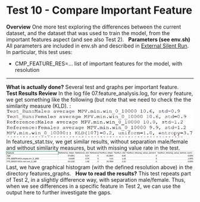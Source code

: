 # Test 10 - Compare Important Feature

**Overview**
One more test exploring the differences between the current dataset, and the dataset that was used to train the model, from the important features aspect (and see also Test 2).
 
**Parameters (see env.sh)**
All parameters are included in env.sh and described in [External Silent Run](../External%20Silent%20Run).
In particular, this test uses:

- CMP_FEATURE_RES=... list of important features for the model, with resolution 
****
**What is actually done?**
Several test and graphs per important feature.
 
**Test Results Review**
In the log file 07.feature_analysis.log, for every feature, we get something like the following (but note that we need to check the the similarity measure (KLD). :
<img src="../../../../attachments/13926544/13926546.png"/>
In features_stat.tsv, we get similar results, without separation male/female and without similarity measures, but with missing value rate in the test.
<img src="../../../../attachments/13926544/13926548.png"/>
Last, we have graphical histogram (with the defined resolution above) in the directory features_graphs.
 
**How to read the results?**
This test repeats part of Test 2, in a slightly difference way, with separation male/female. Thus, when we see differences in a specific feature in Test 2, we can use the output here to further investigate the gaps.
